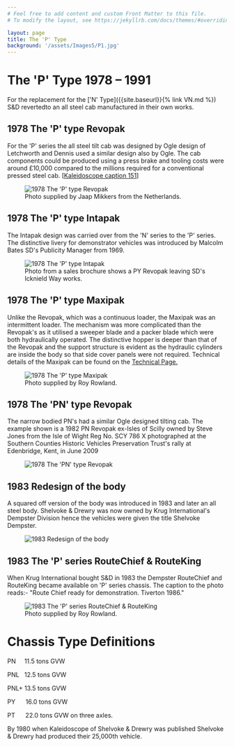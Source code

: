 ```yaml
---
# Feel free to add content and custom Front Matter to this file.
# To modify the layout, see https://jekyllrb.com/docs/themes/#overriding-theme-defaults

layout: page
title: The 'P' Type
background: '/assets/Images5/P1.jpg'
---
```

# The 'P' Type 1978 &#8211; 1991

For the replacement for the ['N' Type]({{site.baseurl}}{% link VN.md %}) S&amp;D revertedto an all steel cab manufactured in their own works.

## 1978 The 'P' type Revopak

For the 'P' series the all steel tilt cab was designed by Ogle design of Letchworth and Dennis used a similar design also by Ogle. The cab components could be produced using a press brake and tooling costs were around £10,000 compared to the millions required for a conventional pressed steel cab. [<a href="{{ site.baseurl}}/Literature.html" target="_blank">Kaleidoscope caption 151</a>] 

<figure class="figure w-100 text-center">
    <img src="{{ site.baseurl }}/assets/Images5/P1.jpg" class="figure-img img-fluid rounded" alt="1978 The 'P' type Revopak">
    <figcaption class="figure-caption text-center">Photo supplied by Jaap Mikkers from the Netherlands.</figcaption>
  </figure>

## 1978 The 'P' type Intapak

The Intapak design was carried over from the 'N' series to the 'P' series. The distinctive livery for demonstrator vehicles was introduced by Malcolm Bates SD's Publicity Manager from 1969.

<figure class="figure w-100 text-center">
    <img src="{{ site.baseurl }}/assets/Images5/P2.jpg" class="figure-img img-fluid rounded" alt="1978 The 'P' type Intapak">
    <figcaption class="figure-caption text-center">Photo from a sales brochure shows a PY Revopak leaving SD's Icknield Way works.</figcaption>
  </figure>


## 1978 The 'P' type Maxipak


Unlike the Revopak, which was a continuous loader, the Maxipak was an intermittent loader. The mechanism was more complicated than the Revopak's as it utilised a sweeper blade and a packer blade which were both hydraulically operated. The distinctive hopper is deeper than that of the Revopak and the support structure is evident as the hydraulic cylinders are inside the body so that side cover panels were not required. Technical details of the Maxipak can be found on the <a href="Tech.html" target="_blank">Technical Page. </a>

<figure class="figure w-100 text-center">
    <img src="{{ site.baseurl }}/assets/Images5/P3.jpg" class="figure-img img-fluid rounded" alt="1978 The 'P' type Maxipak">
    <figcaption class="figure-caption text-center">Photo supplied by Roy Rowland.</figcaption>
  </figure>

## 1978 The 'PN' type Revopak

The narrow bodied PN's had a similar Ogle designed tilting cab. The example shown is a 1982 PN Revopak ex-Isles of Scilly owned by Steve Jones from the Isle of Wight Reg No. SCY 786 X photographed at the Southern Counties Historic Vehicles Preservation Trust's rally at Edenbridge, Kent, in June 2009


<figure class="figure w-100 text-center">
    <img src="{{ site.baseurl }}/assets/Images5/P4.jpg" class="figure-img img-fluid rounded" alt="1978 The 'PN' type Revopak">
    <!-- <figcaption class="figure-caption text-center">Photo supplied by Colin Glendinning.</figcaption> -->
  </figure>

## 1983 Redesign of the body

A squared off version of the body was introduced in 1983 and later an all steel body. Shelvoke &amp; Drewry was now owned by Krug International's Dempster Division hence the vehicles were given the title Shelvoke Dempster.

<figure class="figure w-100 text-center">
    <img src="{{ site.baseurl }}/assets/Images5/P5.jpg" class="figure-img img-fluid rounded" alt="1983 Redesign of the body">
    <!-- <figcaption class="figure-caption text-center">Photo supplied by Colin Glendinning.</figcaption> -->
  </figure>
  
## 1983 The 'P' series RouteChief &amp; RouteKing

When Krug International bought S&amp;D in 1983 the Dempster RouteChief and RouteKing became available on 'P' series chassis. The caption to the photo reads:- "Route Chief ready for demonstration. Tiverton 1986." 

<figure class="figure w-100 text-center">
    <img src="{{ site.baseurl }}/assets/Images5/P6.jpg" class="figure-img img-fluid rounded" alt="1983 The 'P' series RouteChief &amp; RouteKing">
    <figcaption class="figure-caption text-center">Photo supplied by Roy Rowland.</figcaption>
  </figure>

# Chassis Type Definitions
<p>PN &nbsp; &nbsp; 11.5 tons GVW &nbsp;&nbsp;&nbsp;</p>
<p>PNL &nbsp; 12.5 tons GVW &nbsp;&nbsp;&nbsp;</p>
<p>PNL+ 13.5 tons GVW &nbsp;&nbsp;<b>&nbsp;</b></p>
<p>PY &nbsp; &nbsp; &nbsp;16.0 tons GVW &nbsp;&nbsp;&nbsp;</p>
<p>PT &nbsp; &nbsp; &nbsp;22.0 tons GVW on three axles.</p>

By 1980 when Kaleidoscope of Shelvoke &amp; Drewry was published Shelvoke &amp; Drewry had produced their 25,000th vehicle.
